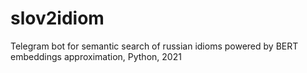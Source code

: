 # slov2idiom
Telegram bot for semantic search of russian idioms powered by BERT embeddings approximation, Python, 2021
